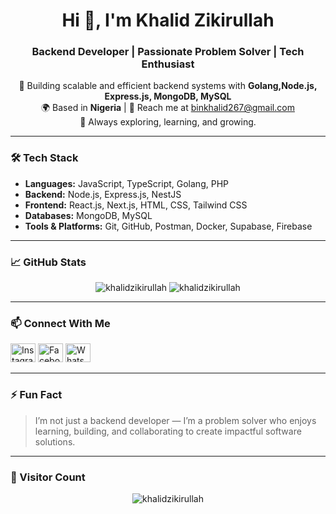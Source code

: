 <h1 align="center">Hi 👋, I'm Khalid Zikirullah</h1>
<h3 align="center">Backend Developer | Passionate Problem Solver | Tech Enthusiast</h3>

<p align="center">
  🔧 Building scalable and efficient backend systems with <strong>Golang,Node.js, Express.js, MongoDB, MySQL</strong><br/>
  🌍 Based in <strong>Nigeria</strong> | 📩 Reach me at <a href="mailto:binkhalid267@gmail.com">binkhalid267@gmail.com</a><br/>
  🚀 Always exploring, learning, and growing.
</p>

---

### 🛠️ Tech Stack
- **Languages:** JavaScript, TypeScript, Golang, PHP  
- **Backend:** Node.js, Express.js, NestJS  
- **Frontend:** React.js, Next.js, HTML, CSS, Tailwind CSS  
- **Databases:** MongoDB, MySQL  
- **Tools & Platforms:** Git, GitHub, Postman, Docker, Supabase, Firebase  

---

### 📈 GitHub Stats

<p align="center">
  <img src="https://github-readme-stats.vercel.app/api?username=khalidzikirullah&show_icons=true&theme=radical" alt="khalidzikirullah" />
  <img src="https://github-readme-streak-stats.herokuapp.com/?user=khalidzikirullah&theme=radical" alt="khalidzikirullah" />
</p>

---

### 📫 Connect With Me

<p align="left">
  <a href="https://www.instagram.com/appzeent/" target="_blank"><img src="https://raw.githubusercontent.com/rahuldkjain/github-profile-readme-generator/master/src/images/icons/Social/instagram.svg" alt="Instagram" height="30" width="40"/></a>
  <a href="https://web.facebook.com/AppZeent/" target="_blank"><img src="https://raw.githubusercontent.com/rahuldkjain/github-profile-readme-generator/master/src/images/icons/Social/facebook.svg" alt="Facebook" height="30" width="40"/></a>
  <a href="https://wa.me/2349013678439" target="_blank"><img src="https://raw.githubusercontent.com/rahuldkjain/github-profile-readme-generator/master/src/images/icons/Social/whatsapp.svg" alt="WhatsApp" height="30" width="40"/></a>
</p>

---

### ⚡ Fun Fact
> I’m not just a backend developer — I’m a problem solver who enjoys learning, building, and collaborating to create impactful software solutions.

---

### 👀 Visitor Count

<p align="center">
  <img src="https://komarev.com/ghpvc/?username=khalidzikirullah&label=Visitors&color=0e75b6&style=flat" alt="khalidzikirullah" />
</p>
